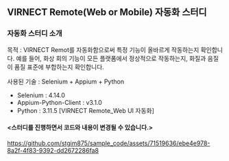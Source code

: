 ## VIRNECT Remote(Web or Mobile) 자동화 스터디

### 자동화 스터디 소개
목적 : VIRNECT Remot를 자동화함으로써 특정 기능이 올바르게 작동하는지 확인합니다. 예를 들어, 화상 회의 기능이 모든 플랫폼에서 정상적으로 작동하는지, 화질과 음질이 품질 표준에 부합하는지 확인합니다.

사용된 기술 : Selenium + Appium + Python
- Selenium  : 4.14.0
- Appium-Python-Client : v3.1.0
- Python : 3.11.5 
[VIRNECT Remote_Web UI 자동화]
#### <스터디를 진행하면서 코드와 내용이 변경될 수 있습니다.>

https://github.com/stgim875/sample_code/assets/71519636/ebe4e978-8a2f-4f83-9392-dd2672286fa8
